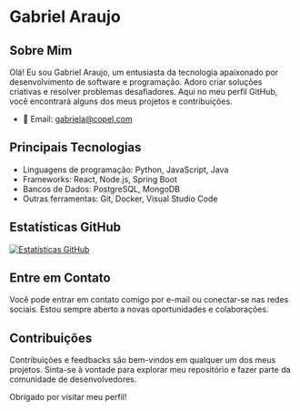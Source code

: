 # Gabriel Araujo

## Sobre Mim

Olá! Eu sou Gabriel Araujo, um entusiasta da tecnologia apaixonado por desenvolvimento de software e programação. Adoro criar soluções criativas e resolver problemas desafiadores. Aqui no meu perfil GitHub, você encontrará alguns dos meus projetos e contribuições.

- 📧 Email: gabriela@copel.com

## Principais Tecnologias

- Linguagens de programação: Python, JavaScript, Java
- Frameworks: React, Node.js, Spring Boot
- Bancos de Dados: PostgreSQL, MongoDB
- Outras ferramentas: Git, Docker, Visual Studio Code


## Estatísticas GitHub

[![Estatísticas GitHub](https://github-readme-stats.vercel.app/api?username=seuusuario&show_icons=true&theme=dark)](https://github.com/anuraghazra/github-readme-stats)

## Entre em Contato

Você pode entrar em contato comigo por e-mail ou conectar-se nas redes sociais. Estou sempre aberto a novas oportunidades e colaborações.

## Contribuições

Contribuições e feedbacks são bem-vindos em qualquer um dos meus projetos. Sinta-se à vontade para explorar meu repositório e fazer parte da comunidade de desenvolvedores.

Obrigado por visitar meu perfil!

